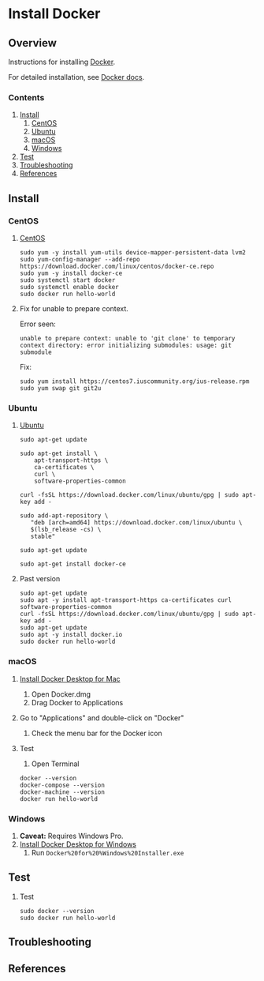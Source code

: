 # Install Docker

## Overview

Instructions for installing [Docker](https://www.docker.com/).

For detailed installation, see [Docker docs](https://docs.docker.com/install/).

### Contents

1. [Install](#install)
    1. [CentOS](#centos)
    1. [Ubuntu](#ubuntu)
    1. [macOS](#macos)
    1. [Windows](#windows)
1. [Test](#test)
1. [Troubleshooting](#troubleshooting)
1. [References](#references)

## Install

### CentOS

1. [CentOS](https://docs.docker.com/install/linux/docker-ce/centos/)

    ```console
    sudo yum -y install yum-utils device-mapper-persistent-data lvm2
    sudo yum-config-manager --add-repo https://download.docker.com/linux/centos/docker-ce.repo
    sudo yum -y install docker-ce
    sudo systemctl start docker
    sudo systemctl enable docker
    sudo docker run hello-world
    ```

1. Fix for unable to prepare context.

    Error seen:

    ```console
    unable to prepare context: unable to 'git clone' to temporary context directory: error initializing submodules: usage: git submodule
    ```

    Fix:

    ```console
    sudo yum install https://centos7.iuscommunity.org/ius-release.rpm
    sudo yum swap git git2u
    ```

### Ubuntu

1. [Ubuntu](https://docs.docker.com/install/linux/docker-ce/ubuntu/)

    ```console
    sudo apt-get update

    sudo apt-get install \
        apt-transport-https \
        ca-certificates \
        curl \
        software-properties-common

    curl -fsSL https://download.docker.com/linux/ubuntu/gpg | sudo apt-key add -

    sudo add-apt-repository \
       "deb [arch=amd64] https://download.docker.com/linux/ubuntu \
       $(lsb_release -cs) \
       stable"

    sudo apt-get update

    sudo apt-get install docker-ce
    ```

1. Past version

    ```console
    sudo apt-get update
    sudo apt -y install apt-transport-https ca-certificates curl software-properties-common
    curl -fsSL https://download.docker.com/linux/ubuntu/gpg | sudo apt-key add -
    sudo apt-get update
    sudo apt -y install docker.io
    sudo docker run hello-world
    ```

### macOS

1. [Install Docker Desktop for Mac](https://docs.docker.com/docker-for-mac/install/)
    1. Open Docker.dmg
    1. Drag Docker to Applications

1. Go to "Applications" and double-click on "Docker"
    1. Check the menu bar for the Docker icon
    
1. Test
    1. Open Terminal
    
    ```console
    docker --version
    docker-compose --version
    docker-machine --version
    docker run hello-world
    ```

### Windows

1. **Caveat:** Requires Windows Pro.
1. [Install Docker Desktop for Windows](https://docs.docker.com/docker-for-windows/install/)
    1. Run `Docker%20for%20%Windows%20Installer.exe`

## Test

1. Test

    ```console
    sudo docker --version
    sudo docker run hello-world
    ```

## Troubleshooting

## References
